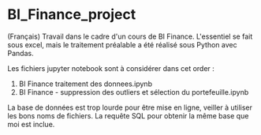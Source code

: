 # BI_Finance_project
(Français) Travail dans le cadre d'un cours de BI Finance. L'essentiel se fait sous excel, mais le traitement préalable a été réalisé sous Python avec Pandas.

Les fichiers jupyter notebook sont à considérer dans cet order :
  1.  BI Finance traitement des donnees.ipynb
  2.  BI Finance - suppression des outliers et sélection du portefeuille.ipynb

La base de données est trop lourde pour être mise en ligne, veiller à utiliser les bons noms de fichiers. La requête SQL pour obtenir la même base que moi est inclue.
